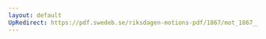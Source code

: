 ```yaml
---
layout: default
UpRedirect: https://pdf.swedeb.se/riksdagen-motions-pdf/1867/mot_1867__fk__00040.pdf
---
```

